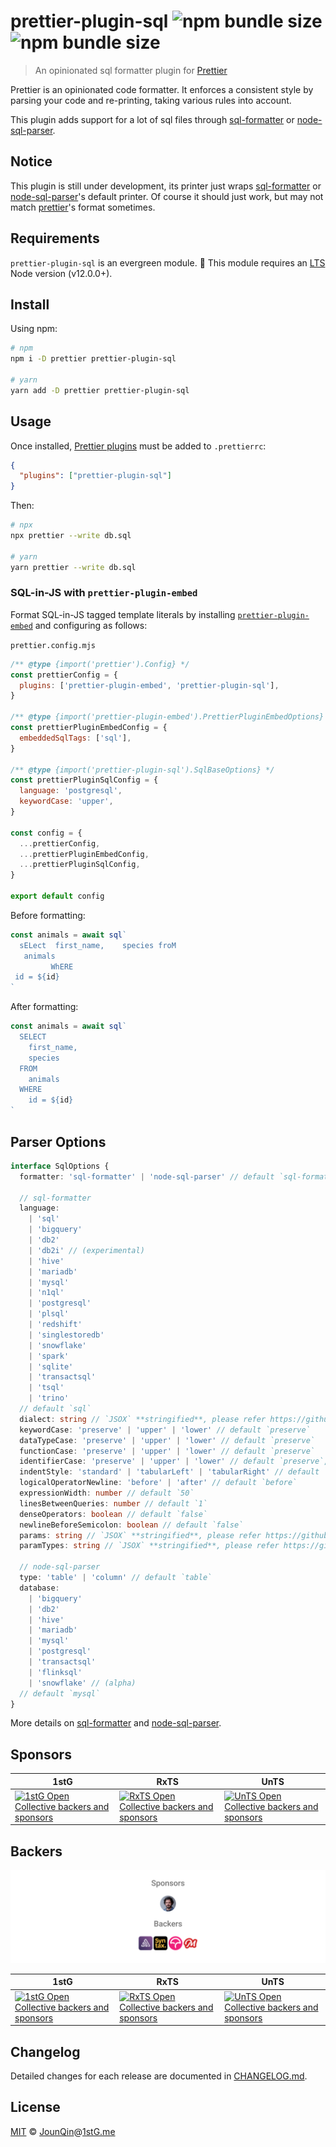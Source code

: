 # prettier-plugin-sql ![npm bundle size](https://img.shields.io/bundlephobia/min/prettier-plugin-sql) ![npm bundle size](https://img.shields.io/bundlephobia/minzip/prettier-plugin-sql)

> An opinionated sql formatter plugin for [Prettier][]

Prettier is an opinionated code formatter. It enforces a consistent style by parsing your code and re-printing, taking various rules into account.

This plugin adds support for a lot of sql files through [sql-formatter][] or [node-sql-parser][].

## Notice

This plugin is still under development, its printer just wraps [sql-formatter][] or [node-sql-parser][]'s default printer.
Of course it should just work, but may not match [prettier][]'s format sometimes.

## Requirements

`prettier-plugin-sql` is an evergreen module. 🌲 This module requires an [LTS](https://github.com/nodejs/Release) Node version (v12.0.0+).

## Install

Using npm:

```sh
# npm
npm i -D prettier prettier-plugin-sql

# yarn
yarn add -D prettier prettier-plugin-sql
```

## Usage

Once installed, [Prettier plugins](https://prettier.io/docs/en/plugins.html) must be added to `.prettierrc`:

```json
{
  "plugins": ["prettier-plugin-sql"]
}
```

Then:

```sh
# npx
npx prettier --write db.sql

# yarn
yarn prettier --write db.sql
```

### SQL-in-JS with `prettier-plugin-embed`

Format SQL-in-JS tagged template literals by installing [`prettier-plugin-embed`](https://github.com/Sec-ant/prettier-plugin-embed) and configuring as follows:

`prettier.config.mjs`

```js
/** @type {import('prettier').Config} */
const prettierConfig = {
  plugins: ['prettier-plugin-embed', 'prettier-plugin-sql'],
}

/** @type {import('prettier-plugin-embed').PrettierPluginEmbedOptions} */
const prettierPluginEmbedConfig = {
  embeddedSqlTags: ['sql'],
}

/** @type {import('prettier-plugin-sql').SqlBaseOptions} */
const prettierPluginSqlConfig = {
  language: 'postgresql',
  keywordCase: 'upper',
}

const config = {
  ...prettierConfig,
  ...prettierPluginEmbedConfig,
  ...prettierPluginSqlConfig,
}

export default config
```

Before formatting:

```ts
const animals = await sql`
  sELect  first_name,    species froM
   animals
         WhERE
 id = ${id}
`
```

After formatting:

```ts
const animals = await sql`
  SELECT
    first_name,
    species
  FROM
    animals
  WHERE
    id = ${id}
`
```

## Parser Options

```ts
interface SqlOptions {
  formatter: 'sql-formatter' | 'node-sql-parser' // default `sql-formatter`

  // sql-formatter
  language:
    | 'sql'
    | 'bigquery'
    | 'db2'
    | 'db2i' // (experimental)
    | 'hive'
    | 'mariadb'
    | 'mysql'
    | 'n1ql'
    | 'postgresql'
    | 'plsql'
    | 'redshift'
    | 'singlestoredb'
    | 'snowflake'
    | 'spark'
    | 'sqlite'
    | 'transactsql'
    | 'tsql'
    | 'trino'
  // default `sql`
  dialect: string // `JSOX` **stringified**, please refer https://github.com/sql-formatter-org/sql-formatter/blob/master/docs/dialect.md for more details
  keywordCase: 'preserve' | 'upper' | 'lower' // default `preserve`
  dataTypeCase: 'preserve' | 'upper' | 'lower' // default `preserve`
  functionCase: 'preserve' | 'upper' | 'lower' // default `preserve`
  identifierCase: 'preserve' | 'upper' | 'lower' // default `preserve`, experimental
  indentStyle: 'standard' | 'tabularLeft' | 'tabularRight' // default `standard`
  logicalOperatorNewline: 'before' | 'after' // default `before`
  expressionWidth: number // default `50`
  linesBetweenQueries: number // default `1`
  denseOperators: boolean // default `false`
  newlineBeforeSemicolon: boolean // default `false`
  params: string // `JSOX` **stringified**, please refer https://github.com/sql-formatter-org/sql-formatter/blob/master/docs/params.md for more details
  paramTypes: string // `JSOX` **stringified**, please refer https://github.com/sql-formatter-org/sql-formatter/blob/master/docs/paramTypes.md for more details

  // node-sql-parser
  type: 'table' | 'column' // default `table`
  database:
    | 'bigquery'
    | 'db2'
    | 'hive'
    | 'mariadb'
    | 'mysql'
    | 'postgresql'
    | 'transactsql'
    | 'flinksql'
    | 'snowflake' // (alpha)
  // default `mysql`
}
```

More details on [sql-formatter][] and [node-sql-parser][].

## Sponsors

| 1stG                                                                                                                               | RxTS                                                                                                                               | UnTS                                                                                                                               |
| ---------------------------------------------------------------------------------------------------------------------------------- | ---------------------------------------------------------------------------------------------------------------------------------- | ---------------------------------------------------------------------------------------------------------------------------------- |
| [![1stG Open Collective backers and sponsors](https://opencollective.com/1stG/organizations.svg)](https://opencollective.com/1stG) | [![RxTS Open Collective backers and sponsors](https://opencollective.com/rxts/organizations.svg)](https://opencollective.com/rxts) | [![UnTS Open Collective backers and sponsors](https://opencollective.com/unts/organizations.svg)](https://opencollective.com/unts) |

## Backers

[![Backers](https://raw.githubusercontent.com/1stG/static/master/sponsors.svg)](https://github.com/sponsors/JounQin)

| 1stG                                                                                                                             | RxTS                                                                                                                             | UnTS                                                                                                                             |
| -------------------------------------------------------------------------------------------------------------------------------- | -------------------------------------------------------------------------------------------------------------------------------- | -------------------------------------------------------------------------------------------------------------------------------- |
| [![1stG Open Collective backers and sponsors](https://opencollective.com/1stG/individuals.svg)](https://opencollective.com/1stG) | [![RxTS Open Collective backers and sponsors](https://opencollective.com/rxts/individuals.svg)](https://opencollective.com/rxts) | [![UnTS Open Collective backers and sponsors](https://opencollective.com/unts/individuals.svg)](https://opencollective.com/unts) |

## Changelog

Detailed changes for each release are documented in [CHANGELOG.md](./CHANGELOG.md).

## License

[MIT][] © [JounQin][]@[1stG.me][]

[1stg.me]: https://www.1stg.me
[jounqin]: https://GitHub.com/JounQin
[mit]: http://opensource.org/licenses/MIT
[node-sql-parser]: https://github.com/taozhi8833998/node-sql-parser
[prettier]: https://prettier.io
[sql-formatter]: https://github.com/zeroturnaround/sql-formatter
